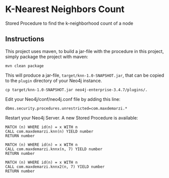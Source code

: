 # K-Nearest Neighbors Count
Stored Procedure to find the k-neighborhood count of a node 

Instructions
------------ 

This project uses maven, to build a jar-file with the procedure in this
project, simply package the project with maven:

    mvn clean package

This will produce a jar-file, `target/knn-1.0-SNAPSHOT.jar`,
that can be copied to the `plugin` directory of your Neo4j instance.

    cp target/knn-1.0-SNAPSHOT.jar neo4j-enterprise-3.4.7/plugins/.
    


Edit your Neo4j/conf/neo4j.conf file by adding this line:

    dbms.security.procedures.unrestricted=com.maxdemarzi.*    

Restart your Neo4j Server. A new Stored Procedure is available:


    MATCH (n) WHERE id(n) = x WITH n 
    CALL com.maxdemarzi.knn(n) YIELD number
    RETURN number
    
    MATCH (n) WHERE id(n) = x WITH n 
    CALL com.maxdemarzi.knnx(n, 7) YIELD number
    RETURN number
    
    MATCH (n) WHERE id(n) = x WITH n 
    CALL com.maxdemarzi.knnx2(n, 7) YIELD number
    RETURN number